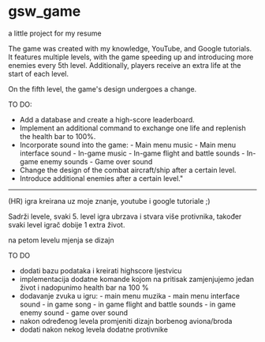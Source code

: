 # gsw_game

a little project for my resume

The game was created with my knowledge, YouTube, and Google tutorials. It features multiple levels, with the game speeding up and introducing more enemies every 5th level. Additionally, players receive an extra life at the start of each level.

On the fifth level, the game's design undergoes a change.

TO DO:

- Add a database and create a high-score leaderboard.
- Implement an additional command to exchange one life and replenish the health bar to 100%.
- Incorporate sound into the game:
            - Main menu music
            - Main menu interface sound
            - In-game music
            - In-game flight and battle sounds
            - In-game enemy sounds
            - Game over sound
- Change the design of the combat aircraft/ship after a certain level.
- Introduce additional enemies after a certain level."



--------------------------------------------------------------------------------------------------------------------------------------

(HR)
igra kreirana uz moje znanje, youtube i google tutoriale ;)

Sadrži levele, svaki 5. level igra ubrzava i stvara više protivnika,
također svaki level igrač dobije 1 extra život.

na petom levelu mjenja se dizajn


TO DO

- dodati bazu podataka i kreirati highscore ljestvicu
- implementacija dodatne komande kojom na pritisak zamjenjujemo jedan život i nadopunimo health bar na 100 %
- dodavanje zvuka u igru:
            - main menu muzika
            - main menu interface sound
            - in game song
            - in game flight and battle sounds
            - in game enemy sound
            - game over sound
- nakon određenog levela promjeniti dizajn borbenog aviona/broda
- dodati nakon nekog levela dodatne protivnike
